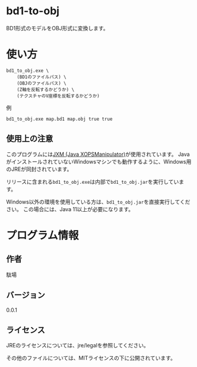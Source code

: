 # bd1-to-obj

BD1形式のモデルをOBJ形式に変換します。

# 使い方

```
bd1_to_obj.exe \
	(BD1のファイルパス) \
	(OBJのファイルパス) \
	(Z軸を反転するかどうか) \
	(テクスチャのV座標を反転するかどうか) 
```

例

```
bd1_to_obj.exe map.bd1 map.obj true true
```

## 使用上の注意

このプログラムには[JXM (Java XOPSManipulator)](https://github.com/Dabasan/jxm)が使用されています。
JavaがインストールされていないWindowsマシンでも動作するように、Windows用のJREが同封されています。

リリースに含まれる`bd1_to_obj.exe`は内部で`bd1_to_obj.jar`を実行しています。

Windows以外の環境を使用している方は、`bd1_to_obj.jar`を直接実行してください。
この場合には、Java 11以上が必要になります。

# プログラム情報

## 作者

駄場

## バージョン

0.0.1

## ライセンス

JREのライセンスについては、jre/legalを参照してください。

その他のファイルについては、MITライセンスの下に公開されています。

